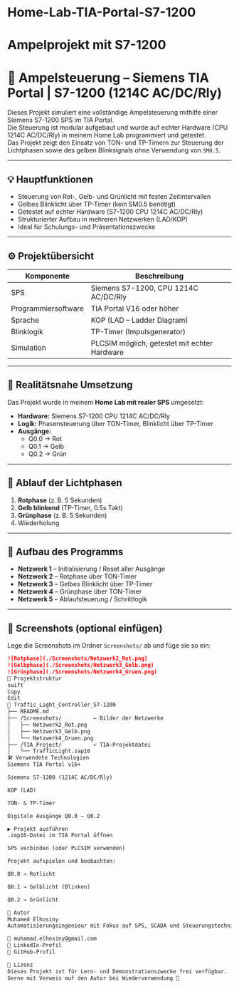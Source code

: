 # Home-Lab-TIA-Portal-S7-1200

# Ampelprojekt mit S7-1200

# 🚦 Ampelsteuerung – Siemens TIA Portal | S7-1200 (1214C AC/DC/Rly)

Dieses Projekt simuliert eine vollständige Ampelsteuerung mithilfe einer Siemens S7-1200 SPS im TIA Portal.  
Die Steuerung ist modular aufgebaut und wurde auf echter Hardware (CPU 1214C AC/DC/Rly) in meinem Home Lab programmiert und getestet.  
Das Projekt zeigt den Einsatz von TON- und TP-Timern zur Steuerung der Lichtphasen sowie des gelben Blinksignals ohne Verwendung von `SM0.5`.

---

## 💡 Hauptfunktionen

- Steuerung von Rot-, Gelb- und Grünlicht mit festen Zeitintervallen
- Gelbes Blinklicht über TP-Timer (kein SM0.5 benötigt)
- Getestet auf echter Hardware (S7-1200 CPU 1214C AC/DC/Rly)
- Strukturierter Aufbau in mehreren Netzwerken (LAD/KOP)
- Ideal für Schulungs- und Präsentationszwecke

---

## ⚙️ Projektübersicht

| Komponente              | Beschreibung                         |
|-------------------------|--------------------------------------|
| SPS                     | Siemens S7-1200, CPU 1214C AC/DC/Rly |
| Programmiersoftware     | TIA Portal V16 oder höher            |
| Sprache                 | KOP (LAD – Ladder Diagram)           |
| Blinklogik              | TP-Timer (Impulsgenerator)           |
| Simulation              | PLCSIM möglich, getestet mit echter Hardware |

---

## 🧪 Realitätsnahe Umsetzung

Das Projekt wurde in meinem **Home Lab mit realer SPS** umgesetzt:

- **Hardware:** Siemens S7-1200 CPU 1214C AC/DC/Rly
- **Logik:** Phasensteuerung über TON-Timer, Blinklicht über TP-Timer
- **Ausgänge:**  
  - Q0.0 → Rot  
  - Q0.1 → Gelb  
  - Q0.2 → Grün

---

## 🔄 Ablauf der Lichtphasen

1. **Rotphase** (z. B. 5 Sekunden)
2. **Gelb blinkend** (TP-Timer, 0.5s Takt)
3. **Grünphase** (z. B. 5 Sekunden)
4. Wiederholung

---

## 🧠 Aufbau des Programms

- **Netzwerk 1** – Initialisierung / Reset aller Ausgänge
- **Netzwerk 2** – Rotphase über TON-Timer
- **Netzwerk 3** – Gelbes Blinklicht über TP-Timer
- **Netzwerk 4** – Grünphase über TON-Timer
- **Netzwerk 5** – Ablaufsteuerung / Schrittlogik

---

## 📸 Screenshots (optional einfügen)

Lege die Screenshots im Ordner `Screenshots/` ab und füge sie so ein:

```markdown
![Rotphase](./Screenshots/Netzwerk2_Rot.png)  
![Gelbphase](./Screenshots/Netzwerk3_Gelb.png)  
![Grünphase](./Screenshots/Netzwerk4_Gruen.png)
📁 Projektstruktur
swift
Copy
Edit
📁 Traffic_Light_Controller_S7-1200
├── README.md
├── /Screenshots/          ← Bilder der Netzwerke
│   ├── Netzwerk2_Rot.png
│   ├── Netzwerk3_Gelb.png
│   └── Netzwerk4_Gruen.png
├── /TIA_Project/          ← TIA-Projektdatei
│   └── TrafficLight.zap16
🛠️ Verwendete Technologien
Siemens TIA Portal v16+

Siemens S7-1200 (1214C AC/DC/Rly)

KOP (LAD)

TON- & TP-Timer

Digitale Ausgänge Q0.0 – Q0.2

▶️ Projekt ausführen
.zap16-Datei im TIA Portal öffnen

SPS verbinden (oder PLCSIM verwenden)

Projekt aufspielen und beobachten:

Q0.0 → Rotlicht

Q0.1 → Gelblicht (Blinken)

Q0.2 → Grünlicht

👤 Autor
Muhamed Elhosiny
Automatisierungsingenieur mit Fokus auf SPS, SCADA und Steuerungstechnik

📧 muhamad.elhosiny@gmail.com
🔗 LinkedIn-Profil
🔗 GitHub-Profil

📜 Lizenz
Dieses Projekt ist für Lern- und Demonstrationszwecke frei verfügbar.
Gerne mit Verweis auf den Autor bei Wiederverwendung 🙌

 
 




